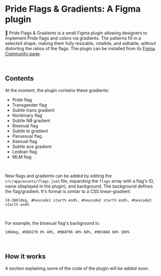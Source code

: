 # Pride Flags & Gradients: A Figma plugin
🌈 Pride Flags & Gradients is a small Figma plugin allowing designers to implement Pride flags and colors via gradients. The patterns fill in a selected shape, making them fully resizable, rotatble, and editable, without distorting the ratios of the flags. The plugin can be installed from its [Figma Community page](https://www.figma.com/community/plugin/1002324870709884461).

&nbsp;<br>

## Contents
At the moment, the plugin contains these gradients:
- Pride flag
- Transgender flag
- Subtle trans gradient
- Nonbinary flag
- Subtle NB gradient
- Bisexual flag
- Subtle bi gradient
- Pansexual flag
- Asexual flag
- Subtle ace gradient
- Lesbian flag
- MLM flag

&nbsp;<br>

New flags and gradients can be added by editing the `src/app/assets/flags.json` file, expanding the `flags` array with a flag's ID, name (displayed in the plugin), and background. The background defines the flag/gradient. It's format is similar to a CSS linear-gradient:

`[0-360]deg, #hexcode1 start% end%, #hexcode2 start% end%, #hexcode3 start% end%`

&nbsp;<br>

For example, the bisexual flag's background is:

`180deg, #D60270 0% 40%, #9B4F96 40% 60%, #0038A8 60% 100%`

&nbsp;<br>

## How it works
A section explaining some of the code of the plugin will be added soon.
